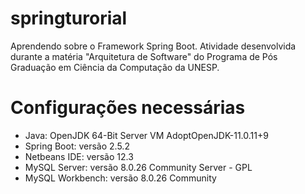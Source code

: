 # springturorial
Aprendendo sobre o Framework Spring Boot. 
Atividade desenvolvida durante a matéria "Arquitetura de Software" do Programa de Pós Graduação em Ciência da Computação da UNESP.

# Configurações necessárias
* Java: OpenJDK 64-Bit Server VM AdoptOpenJDK-11.0.11+9
* Spring Boot: versão 2.5.2
* Netbeans IDE: versão 12.3
* MySQL Server: versão 8.0.26 Community Server - GPL
* MySQL Workbench: versão 8.0.26 Community
